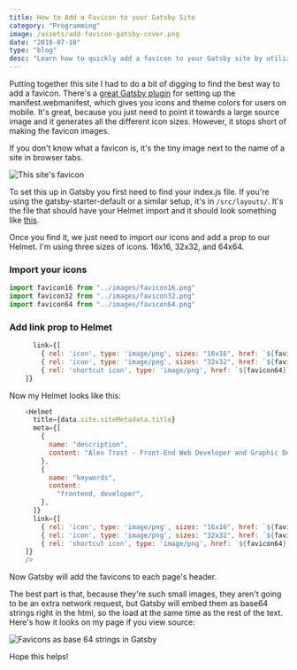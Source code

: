 ```yaml
---
title: How to Add a Favicon to your Gatsby Site
category: "Programming"
image: /assets/add-favicon-gatsby-cover.png
date: "2018-07-18"
type: "blog"
desc: "Learn how to quickly add a favicon to your Gatsby site by utilizing React Helmet"
---
```


Putting together this site I had to do a bit of digging to find the best way to add a favicon. There's a [great Gatsby plugin](https://www.gatsbyjs.org/packages/gatsby-plugin-manifest/) for setting up the manifest.webmanifest, which gives you icons and theme colors for users on mobile. It's great, because you just need to point it towards a large source image and it generates all the different icon sizes. However, it stops short of making the favicon images.

If you don't know what a favicon is, it's the tiny image next to the name of a site in browser tabs.

![This site's favicon](/assets/add-favicon-gatsby-favicon-example.png)

To set this up in Gatsby you first need to find your index.js file. If you're using the gatsby-starter-default or a similar setup, it's in `/src/layouts/`. It's the file that should have your Helmet import and it should look something like [this](https://github.com/gatsbyjs/gatsby-starter-default/blob/master/src/layouts/index.js).

Once you find it, we just need to import our icons and add a prop to our Helmet. I'm using three sizes of icons. 16x16, 32x32, and 64x64.

### Import your icons
```javascript
import favicon16 from "../images/favicon16.png"
import favicon32 from "../images/favicon32.png"
import favicon64 from "../images/favicon64.png"
```


### Add link prop to Helmet

```javascript
      link={[
        { rel: 'icon', type: 'image/png', sizes: "16x16", href: `${favicon16}` },
        { rel: 'icon', type: 'image/png', sizes: "32x32", href: `${favicon32}` },
        { rel: 'shortcut icon', type: 'image/png', href: `${favicon64}` },
    ]}
```

Now my Helmet looks like this: 
```javascript
    <Helmet
      title={data.site.siteMetadata.title}
      meta={[
        {
          name: "description",
          content: "Alex Trost - Front-End Web Developer and Graphic Designer",
        },
        {
          name: "keywords",
          content:
            "frontend, developer",
        },
      ]}
      link={[
        { rel: 'icon', type: 'image/png', sizes: "16x16", href: `${favicon16}` },
        { rel: 'icon', type: 'image/png', sizes: "32x32", href: `${favicon32}` },
        { rel: 'shortcut icon', type: 'image/png', href: `${favicon64}` },
    ]}
    />
```

Now Gatsby will add the favicons to each page's header. 

The best part is that, because they're such small images, they aren't going to be an extra network request, but Gatsby will embed them as base64 strings right in the html, so the load at the same time as the rest of the text. Here's how it looks on my page if you view source:

![Favicons as base 64 strings in Gatsby](/assets/add-favicon-gatsby-base64.png)

Hope this helps!